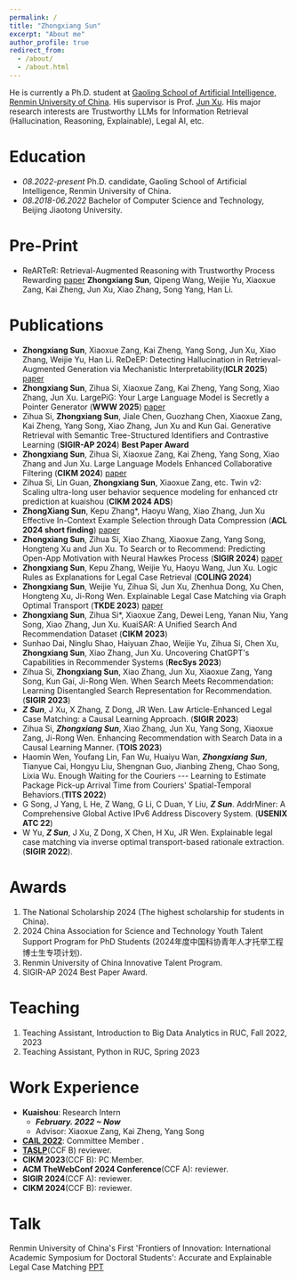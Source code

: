 ```yaml
---
permalink: /
title: "Zhongxiang Sun"
excerpt: "About me"
author_profile: true
redirect_from: 
  - /about/
  - /about.html
---
```


He is currently a Ph.D. student at [Gaoling School of Artificial Intelligence, Renmin University of China](http://ai.ruc.edu.cn/english/index.htm). His supervisor is Prof. [Jun Xu](https://scholar.google.com/citations?user=su14mcEAAAAJ). His major research interests are Trustworthy LLMs for Information Retrieval (Hallucination, Reasoning, Explainable), Legal AI, etc. 

Education
======
* *08.2022-present* Ph.D. candidate, Gaoling School of Artificial Intelligence, Renmin University of China.
* *08.2018-06.2022* Bachelor of Computer Science and Technology, Beijing Jiaotong University.


Pre-Print
======
* ReARTeR: Retrieval-Augmented Reasoning with Trustworthy Process Rewarding [paper](https://arxiv.org/abs/2501.07861) **Zhongxiang Sun**, Qipeng Wang, Weijie Yu, Xiaoxue Zang, Kai Zheng, Jun Xu, Xiao Zhang, Song Yang, Han Li.

Publications
======
* **Zhongxiang Sun**, Xiaoxue Zang, Kai Zheng, Yang Song, Jun Xu, Xiao Zhang, Weijie Yu, Han Li. ReDeEP: Detecting Hallucination in Retrieval-Augmented Generation via Mechanistic Interpretability(**ICLR 2025**) [paper](https://arxiv.org/pdf/2410.11414)
* **Zhongxiang Sun**, Zihua Si, Xiaoxue Zang, Kai Zheng, Yang Song, Xiao Zhang, Jun Xu. LargePiG: Your Large Language Model is Secretly a Pointer Generator (**WWW 2025**) [paper](https://arxiv.org/pdf/2410.11366) 
* Zihua Si, **Zhongxiang Sun**, Jiale Chen, Guozhang Chen, Xiaoxue Zang, Kai Zheng, Yang Song, Xiao Zhang, Jun Xu and Kun Gai. Generative Retrieval with Semantic Tree-Structured Identifiers and Contrastive Learning (**SIGIR-AP 2024**) **Best Paper Award**
* **Zhongxiang Sun**, Zihua Si, Xiaoxue Zang, Kai Zheng, Yang Song, Xiao Zhang and Jun Xu. Large Language Models Enhanced Collaborative Filtering (**CIKM 2024**) [paper](https://arxiv.org/abs/2403.17688)
* Zihua Si, Lin Guan, **Zhongxiang Sun**, Xiaoxue Zang, etc. Twin v2: Scaling ultra-long user behavior sequence modeling for enhanced ctr prediction at kuaishou   (**CIKM 2024 ADS**)
* **ZhongXiang Sun**, Kepu Zhang*, Haoyu Wang, Xiao Zhang, Jun Xu Effective In-Context Example Selection through Data Compression (**ACL 2024 short finding**) [paper](../files/Effective_In_Context_Example_Selection_through_Data_Compression__ACL_.pdf)
* **Zhongxiang Sun**, Zihua Si, Xiao Zhang, Xiaoxue Zang, Yang Song, Hongteng Xu and Jun Xu. To Search or to Recommend: Predicting Open-App Motivation with Neural Hawkes Process  (**SIGIR 2024**) [paper](https://arxiv.org/abs/2404.03267)
* **Zhongxiang Sun**, Kepu Zhang, Weijie Yu, Haoyu Wang, Jun Xu. Logic Rules as Explanations for Legal Case Retrieval (**COLING 2024**)
* **Zhongxiang Sun**, Weijie Yu, Zihua Si, Jun Xu, Zhenhua Dong, Xu Chen, Hongteng Xu, Ji-Rong Wen. Explainable Legal Case Matching via Graph Optimal Transport (**TKDE 2023**) [paper](https://ieeexplore.ieee.org/stamp/stamp.jsp?tp=&arnumber=10285038)
*  **Zhongxiang Sun**, Zihua Si*, Xiaoxue Zang, Dewei Leng, Yanan Niu, Yang Song, Xiao Zhang, Jun Xu. KuaiSAR: A Unified Search And Recommendation Dataset (**CIKM 2023**)
* Sunhao Dai, Ninglu Shao, Haiyuan Zhao, Weijie Yu, Zihua Si, Chen Xu, **Zhongxiang Sun**, Xiao Zhang, Jun Xu. Uncovering ChatGPT's Capabilities in Recommender Systems (**RecSys 2023**)
* Zihua Si, **Zhongxiang Sun**, Xiao Zhang, Jun Xu, Xiaoxue Zang, Yang Song, Kun Gai, Ji-Rong Wen. When Search Meets Recommendation: Learning Disentangled Search Representation for Recommendation. (**SIGIR 2023**)
* ***Z Sun***, J Xu, X Zhang, Z Dong, JR Wen. Law Article-Enhanced Legal Case Matching: a Causal Learning Approach. (**SIGIR 2023**)
* Zihua Si, ***Zhongxiang Sun***, Xiao Zhang, Jun Xu, Yang Song, Xiaoxue Zang, Ji-Rong Wen. Enhancing Recommendation with Search Data in a Causal Learning Manner. (**TOIS 2023**)
* Haomin Wen, Youfang Lin, Fan Wu, Huaiyu Wan, ***Zhongxiang Sun***, Tianyue Cai, Hongyu Liu, Shengnan Guo, Jianbing Zheng, Chao Song, Lixia Wu. Enough Waiting for the Couriers --- Learning to Estimate Package Pick-up Arrival Time from Couriers' Spatial-Temporal Behaviors.(**TITS 2022**)
* G Song, J Yang, L He, Z Wang, G Li, C Duan, Y Liu, ***Z Sun***. AddrMiner: A Comprehensive Global Active IPv6 Address Discovery System. (**USENIX ATC 22**)
* W Yu, ***Z Sun***, J Xu, Z Dong, X Chen, H Xu, JR Wen. Explainable legal case matching via inverse optimal transport-based rationale extraction. (**SIGIR 2022**).

Awards
======
1. The National Scholarship 2024 (The highest scholarship for students in China).
2. 2024 China Association for Science and Technology Youth Talent Support Program for PhD Students (2024年度中国科协青年人才托举工程博士生专项计划).
3. Renmin University of China Innovative Talent Program.
4. SIGIR-AP 2024 Best Paper Award.

Teaching
======
1. Teaching Assistant, Introduction to Big Data Analytics in RUC, Fall 2022, 2023
2. Teaching Assistant, Python in RUC, Spring 2023

Work Experience
======

- **Kuaishou**: Research Intern
  - ***February. 2022 ~ Now***
  - Advisor: Xiaoxue Zang, Kai Zheng, Yang Song
- [**CAIL 2022**](http://cail.cipsc.org.cn/index.html): Committee Member .
- [**TASLP**](https://signalprocessingsociety.org/publications-resources/ieeeacm-transactions-audio-speech-and-language-processing)(CCF B) reviewer.
- **CIKM 2023**(CCF B): PC Member.
- **ACM TheWebConf 2024 Conference**(CCF A): reviewer.
- **SIGIR 2024**(CCF A): reviewer.
- **CIKM 2024**(CCF B): reviewer.
    

Talk
======
Renmin University of China's First 'Frontiers of Innovation: International Academic Symposium for Doctoral Students': Accurate and Explainable Legal Case Matching [PPT](https://drive.google.com/file/d/1TxD8YiEUV4R7nvxL46bRJ_YGata4P8QZ/view?usp=sharing)

